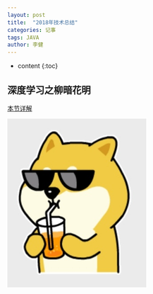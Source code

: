 ```yaml
---
layout: post
title:  "2018年技术总结"
categories: 记事
tags: JAVA
author: 李健
---
```

* content
{:toc}
## 深度学习之柳暗花明




[本节详解](http://note.youdao.com/noteshare?id=a857d885280add0889ccf20ffcd543bd&sub=608AB2D5761045ABB3035A503E2C4F10)

![嘻嘻嘻](/images/dog.jpg)
